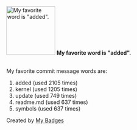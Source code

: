 <img src="https://my-badges.github.io/my-badges/favorite-word.png" alt="My favorite word is &quot;added&quot;." title="My favorite word is &quot;added&quot;." width="128">
<strong>My favorite word is &quot;added&quot;.</strong>
<br><br>

My favorite commit message words are:

1. added (used 2105 times)
2. kernel (used 1205 times)
3. update (used 749 times)
4. readme.md (used 637 times)
5. symbols (used 637 times)


Created by <a href="https://github.com/my-badges/my-badges">My Badges</a>